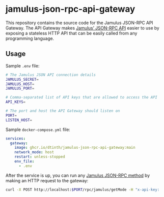 # jamulus-json-rpc-api-gateway

This repository contains the source code for the Jamulus JSON-RPC API Gateway. The API Gateway makes [Jamulus’ JSON-RPC API](https://github.com/jamulussoftware/jamulus/blob/main/docs/JSON-RPC.md) easier to use by exposing a stateless HTTP API that can be easily called from any programming language.

## Usage

Sample `.env` file:

```sh
# The Jamulus JSON API connection details
JAMULUS_SECRET=
JAMULUS_HOST=
JAMULUS_PORT=

# Comma-separated list of API keys that are allowed to access the API
API_KEYS=

# The port and host the API Gateway should listen on
PORT=
LISTEN_HOST=
```

Sample `docker-compose.yml` file:

```yml
services:
  gateway:
    image: ghcr.io/dtinth/jamulus-json-rpc-api-gateway:main
    network_mode: host
    restart: unless-stopped
    env_file:
      - .env
```

After the service is up, you can run any [Jamulus JSON-RPC method](https://github.com/jamulussoftware/jamulus/blob/main/docs/JSON-RPC.md) by making an HTTP request to the gateway:

```sh
curl -X POST http://localhost:$PORT/rpc/jamulus/getMode -H "x-api-key: $API_KEY"
```
